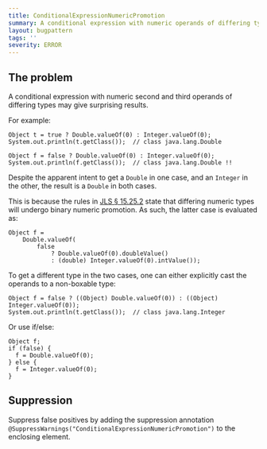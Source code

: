 ```yaml
---
title: ConditionalExpressionNumericPromotion
summary: A conditional expression with numeric operands of differing types will perform binary numeric promotion of the operands; when these operands are of reference types, the expression's result may not be of the expected type.
layout: bugpattern
tags: ''
severity: ERROR
---
```


<!--
*** AUTO-GENERATED, DO NOT MODIFY ***
To make changes, edit the @BugPattern annotation or the explanation in docs/bugpattern.
-->


## The problem
A conditional expression with numeric second and third operands of differing
types may give surprising results.

For example:

    Object t = true ? Double.valueOf(0) : Integer.valueOf(0);
    System.out.println(t.getClass());  // class java.lang.Double

    Object f = false ? Double.valueOf(0) : Integer.valueOf(0);
    System.out.println(f.getClass());  // class java.lang.Double !!

Despite the apparent intent to get a `Double` in one case, and an `Integer` in
the other, the result is a `Double` in both cases.

This is because the rules in
[JLS § 15.25.2](https://docs.oracle.com/javase/specs/jls/se9/html/jls-15.html#jls-15.25.2)
state that differing numeric types will undergo binary numeric promotion. As
such, the latter case is evaluated as:

    Object f =
        Double.valueOf(
            false
                ? Double.valueOf(0).doubleValue()
                : (double) Integer.valueOf(0).intValue());

To get a different type in the two cases, one can either explicitly cast the
operands to a non-boxable type:

    Object f = false ? ((Object) Double.valueOf(0)) : ((Object) Integer.valueOf(0));
    System.out.println(t.getClass());  // class java.lang.Integer

Or use if/else:

    Object f;
    if (false) {
      f = Double.valueOf(0);
    } else {
      f = Integer.valueOf(0);
    }

## Suppression
Suppress false positives by adding the suppression annotation `@SuppressWarnings("ConditionalExpressionNumericPromotion")` to the enclosing element.

